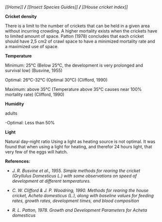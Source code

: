 _[[Home]] **/** [[Insect Species Guides]] **/** [[House cricket index]]_

**Cricket density**
 
There is a limit to the number of crickets that can be held in a given area without incurring crowding. A higher mortality exists when the crickets have to limited amount of space. Patton (1978) concludes that each cricket should have 2,5 cm2 of crawl space to have a minimized mortality rate and a maximized use of space.
 



**Temperature**

Minimum: 25°C (Below 25°C, the development is very prolonged and survival low) (Busvine, 1955)

Optimal: 26°C-32°C (Optimal 30°C) (Clifford, 1990)

Maximum: above 35°C (Temperature above 35°C causes near 100% mortality rate) (Clifford, 1990)



**Humidity**

adults 

-Optimal: Less than 50%
 

**Light**

Natural day-night ratio
Using a light as heating source is not optimal. It was found that when using a light for heating, and therefor 24 hours light, that very few of the eggs will hatch.


**References:**

* _J. R. Busvine et al., 1955. Simple methods for rearing the cricket (Gryllulus Domesticus L.) with some observations on speed of development at different temperatures._

* _C. W. Clifford & J. P. Woodring, 1990. Methods for rearing the house cricket, Acheta domesticus (L.),_
_along with baseline values for feeding rates, growth rates, development times, and blood composition_
* _R. L. Patton, 1978. Growth and Development Parameters for Acheta domesticus_
